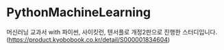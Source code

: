 # PythonMachineLearning

머신러닝 교과서 with 파이썬, 사이킷런, 텐서플로 개정2판으로 진행한 스터디입니다.
(https://product.kyobobook.co.kr/detail/S000001834604)
